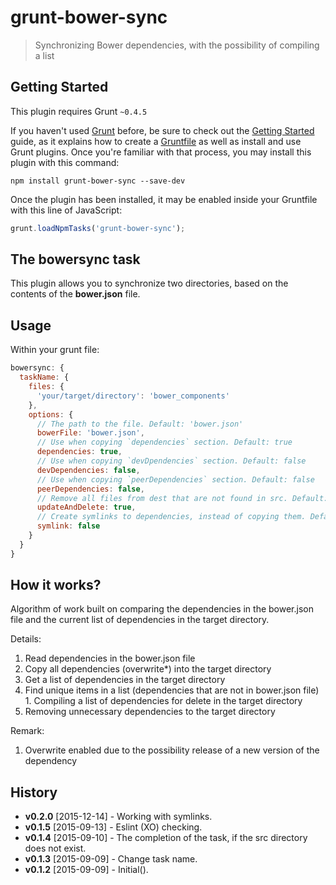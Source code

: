 # grunt-bower-sync

> Synchronizing Bower dependencies, with the possibility of compiling a list

## Getting Started
This plugin requires Grunt `~0.4.5`

If you haven't used [Grunt](http://gruntjs.com/) before, be sure to check out the [Getting Started](http://gruntjs.com/getting-started) guide, as it explains how to create a [Gruntfile](http://gruntjs.com/sample-gruntfile) as well as install and use Grunt plugins. Once you're familiar with that process, you may install this plugin with this command:

```shell
npm install grunt-bower-sync --save-dev
```

Once the plugin has been installed, it may be enabled inside your Gruntfile with this line of JavaScript:

```js
grunt.loadNpmTasks('grunt-bower-sync');
```

## The bowersync task

This plugin allows you to synchronize two directories, based on the contents of the **bower.json** file.

## Usage

Within your grunt file:

```js
bowersync: {
  taskName: {
    files: {
      'your/target/directory': 'bower_components'
    },
    options: {
      // The path to the file. Default: 'bower.json'
      bowerFile: 'bower.json',
      // Use when copying `dependencies` section. Default: true
      dependencies: true,
      // Use when copying `devDpendencies` section. Default: false
      devDependencies: false,
      // Use when copying `peerDependencies` section. Default: false
      peerDependencies: false,
      // Remove all files from dest that are not found in src. Default: true
      updateAndDelete: true,
      // Create symlinks to dependencies, instead of copying them. Default: false
      symlink: false
    }
  }
}
```

## How it works?

Algorithm of work built on comparing the dependencies in the bower.json file  and the current list of dependencies in the target directory.

Details:

  1. Read dependencies in the bower.json file
  2. Copy all dependencies (overwrite*) into the target directory
  3. Get a list of dependencies in the target directory
  4. Find unique items in a list (dependencies that are not in bower.json file)
    1. Compiling a list of dependencies for delete in the target directory
  5. Removing unnecessary dependencies to the target directory

Remark:

  1. Overwrite enabled due to the possibility release of a new version of the dependency

## History

  - **v0.2.0** [2015-12-14] - Working with symlinks.
  - **v0.1.5** [2015-09-13] - Eslint (XO) checking.
  - **v0.1.4** [2015-09-10] - The completion of the task, if the src directory does not exist.
  - **v0.1.3** [2015-09-09] - Change task name.
  - **v0.1.2** [2015-09-09] - Initial().
